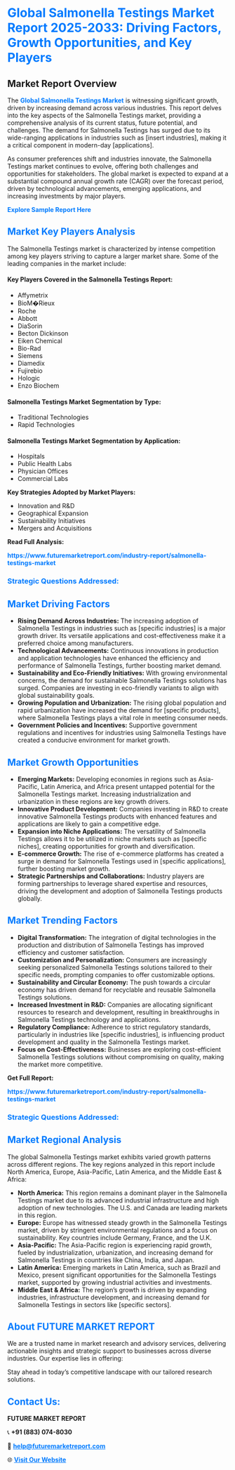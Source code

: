 <h1 style="color: #007BFF;">Global Salmonella Testings Market Report 2025-2033: Driving Factors, Growth Opportunities, and Key Players</h1>

<section id="overview">
<h2>Market Report Overview</h2>
<p>The <a href="https://www.futuremarketreport.com/industry-report/salmonella-testings-market" style="color: #007BFF; text-decoration: none;"><strong>Global Salmonella Testings Market</strong></a> is witnessing significant growth, driven by increasing demand across various industries. This report delves into the key aspects of the Salmonella Testings market, providing a comprehensive analysis of its current status, future potential, and challenges. The demand for Salmonella Testings has surged due to its wide-ranging applications in industries such as [insert industries], making it a critical component in modern-day [applications].</p>
<p>As consumer preferences shift and industries innovate, the Salmonella Testings market continues to evolve, offering both challenges and opportunities for stakeholders. The global market is expected to expand at a substantial compound annual growth rate (CAGR) over the forecast period, driven by technological advancements, emerging applications, and increasing investments by major players.</p>
</section>

<section id="overview">
<p><a href="https://www.futuremarketreport.com/request-sample/reportId=77288" style="color: #007BFF; text-decoration: none;"><strong>Explore Sample Report Here</strong></a></p>
</section>

<section id="key-players">
<h2 style="color: #007BFF;">Market Key Players Analysis</h2>
<p>The Salmonella Testings market is characterized by intense competition among key players striving to capture a larger market share. Some of the leading companies in the market include:</p>
<h4>Key Players Covered in the Salmonella Testings Report:</h4>
<ul><li>Affymetrix</li><li>BioM�Rieux</li><li>Roche</li><li>Abbott</li><li>DiaSorin</li><li>Becton Dickinson</li><li>Eiken Chemical</li><li>Bio-Rad</li><li>Siemens</li><li>Diamedix</li><li>Fujirebio</li><li>Hologic</li><li>Enzo Biochem</li></ul>
<h4>Salmonella Testings Market Segmentation by Type:</h4>
<ul><li>Traditional Technologies</li><li>Rapid Technologies</li></ul>

<h4>Salmonella Testings Market Segmentation by Application:</h4>
<ul><li>Hospitals</li><li>Public Health Labs</li><li>Physician Offices</li><li>Commercial Labs</li></ul>
<p><strong>Key Strategies Adopted by Market Players:</strong></p>
<ul>
<li>Innovation and R&D</li>
<li>Geographical Expansion</li>
<li>Sustainability Initiatives</li>
<li>Mergers and Acquisitions</li>
</ul>
</section>

<section>
<p><strong>Read Full Analysis: </strong></p><a href="https://www.futuremarketreport.com/industry-report/salmonella-testings-market" style="color: #007BFF; text-decoration: none;"><strong>https://www.futuremarketreport.com/industry-report/salmonella-testings-market</strong></a>
<h3 style="color: #007BFF;">Strategic Questions Addressed:</h3>
</section>

<section id="driving-factors">
<h2 style="color: #007BFF;">Market Driving Factors</h2>
<ul>
<li><strong>Rising Demand Across Industries:</strong> The increasing adoption of Salmonella Testings in industries such as [specific industries] is a major growth driver. Its versatile applications and cost-effectiveness make it a preferred choice among manufacturers.</li>
<li><strong>Technological Advancements:</strong> Continuous innovations in production and application technologies have enhanced the efficiency and performance of Salmonella Testings, further boosting market demand.</li>
<li><strong>Sustainability and Eco-Friendly Initiatives:</strong> With growing environmental concerns, the demand for sustainable Salmonella Testings solutions has surged. Companies are investing in eco-friendly variants to align with global sustainability goals.</li>
<li><strong>Growing Population and Urbanization:</strong> The rising global population and rapid urbanization have increased the demand for [specific products], where Salmonella Testings plays a vital role in meeting consumer needs.</li>
<li><strong>Government Policies and Incentives:</strong> Supportive government regulations and incentives for industries using Salmonella Testings have created a conducive environment for market growth.</li>
</ul>
</section>

<section id="growth-opportunities">
<h2 style="color: #007BFF;">Market Growth Opportunities</h2>
<ul>
<li><strong>Emerging Markets:</strong> Developing economies in regions such as Asia-Pacific, Latin America, and Africa present untapped potential for the Salmonella Testings market. Increasing industrialization and urbanization in these regions are key growth drivers.</li>
<li><strong>Innovative Product Development:</strong> Companies investing in R&D to create innovative Salmonella Testings products with enhanced features and applications are likely to gain a competitive edge.</li>
<li><strong>Expansion into Niche Applications:</strong> The versatility of Salmonella Testings allows it to be utilized in niche markets such as [specific niches], creating opportunities for growth and diversification.</li>
<li><strong>E-commerce Growth:</strong> The rise of e-commerce platforms has created a surge in demand for Salmonella Testings used in [specific applications], further boosting market growth.</li>
<li><strong>Strategic Partnerships and Collaborations:</strong> Industry players are forming partnerships to leverage shared expertise and resources, driving the development and adoption of Salmonella Testings products globally.</li>
</ul>
</section>

<section id="trending-factors">
<h2 style="color: #007BFF;">Market Trending Factors</h2>
<ul>
<li><strong>Digital Transformation:</strong> The integration of digital technologies in the production and distribution of Salmonella Testings has improved efficiency and customer satisfaction.</li>
<li><strong>Customization and Personalization:</strong> Consumers are increasingly seeking personalized Salmonella Testings solutions tailored to their specific needs, prompting companies to offer customizable options.</li>
<li><strong>Sustainability and Circular Economy:</strong> The push towards a circular economy has driven demand for recyclable and reusable Salmonella Testings solutions.</li>
<li><strong>Increased Investment in R&D:</strong> Companies are allocating significant resources to research and development, resulting in breakthroughs in Salmonella Testings technology and applications.</li>
<li><strong>Regulatory Compliance:</strong> Adherence to strict regulatory standards, particularly in industries like [specific industries], is influencing product development and quality in the Salmonella Testings market.</li>
<li><strong>Focus on Cost-Effectiveness:</strong> Businesses are exploring cost-efficient Salmonella Testings solutions without compromising on quality, making the market more competitive.</li>
</ul>
</section>

<section>
<p><strong>Get Full Report: </strong></p><a href="https://www.futuremarketreport.com/industry-report/salmonella-testings-market" style="color: #007BFF; text-decoration: none;"><strong>https://www.futuremarketreport.com/industry-report/salmonella-testings-market</strong></a>
<h3 style="color: #007BFF;">Strategic Questions Addressed:</h3>
</section>


<section id="regional-analysis">
<h2 style="color: #007BFF;">Market Regional Analysis</h2>
<p>The global Salmonella Testings market exhibits varied growth patterns across different regions. The key regions analyzed in this report include North America, Europe, Asia-Pacific, Latin America, and the Middle East & Africa:</p>
<ul>
<li><strong>North America:</strong> This region remains a dominant player in the Salmonella Testings market due to its advanced industrial infrastructure and high adoption of new technologies. The U.S. and Canada are leading markets in this region.</li>
<li><strong>Europe:</strong> Europe has witnessed steady growth in the Salmonella Testings market, driven by stringent environmental regulations and a focus on sustainability. Key countries include Germany, France, and the U.K.</li>
<li><strong>Asia-Pacific:</strong> The Asia-Pacific region is experiencing rapid growth, fueled by industrialization, urbanization, and increasing demand for Salmonella Testings in countries like China, India, and Japan.</li>
<li><strong>Latin America:</strong> Emerging markets in Latin America, such as Brazil and Mexico, present significant opportunities for the Salmonella Testings market, supported by growing industrial activities and investments.</li>
<li><strong>Middle East & Africa:</strong> The region’s growth is driven by expanding industries, infrastructure development, and increasing demand for Salmonella Testings in sectors like [specific sectors].</li>
</ul>
</section>

<footer>
<h2 style="color: #007BFF;">About FUTURE MARKET REPORT</h2>
<p>We are a trusted name in market research and advisory services, delivering actionable insights and strategic support to businesses across diverse industries. Our expertise lies in offering:</p>

<p>Stay ahead in today’s competitive landscape with our tailored research solutions.</p>

<h2 style="color: #007BFF;">Contact Us:</h2>
<p><strong>FUTURE MARKET REPORT</strong></p>
<p>📞 <strong>+91 (883) 074-8030</strong></p>
<p>📧 <strong><a href="mailto:help@futuremarketreport.com" style="color: #007BFF;">help@futuremarketreport.com</a></strong></p>
<p>🌐 <strong><a href="https://www.futuremarketreport.com/" style="color: #007BFF;">Visit Our Website</a></strong></p>
</footer>